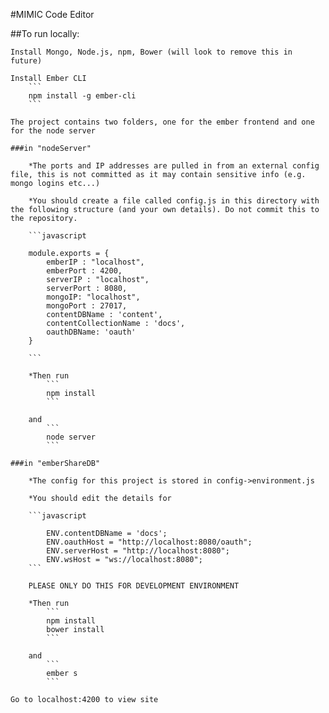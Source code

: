#MIMIC Code Editor 

##To run locally:

	Install Mongo, Node.js, npm, Bower (will look to remove this in future)

	Install Ember CLI
		```
		npm install -g ember-cli
		```

	The project contains two folders, one for the ember frontend and one for the node server

	###in "nodeServer"

		*The ports and IP addresses are pulled in from an external config file, this is not committed as it may contain sensitive info (e.g. mongo logins etc...)

		*You should create a file called config.js in this directory with the following structure (and your own details). Do not commit this to the repository. 

		```javascript

		module.exports = {
		    emberIP : "localhost",
		    emberPort : 4200,
		    serverIP : "localhost",
		    serverPort : 8080,
		    mongoIP: "localhost",
		    mongoPort : 27017,
		    contentDBName : 'content',
		    contentCollectionName : 'docs',
		    oauthDBName: 'oauth'
		}

		```

		*Then run
			```
			npm install
			```

		and
			```
			node server
			```

	###in "emberShareDB"

		*The config for this project is stored in config->environment.js

		*You should edit the details for 

		```javascript

			ENV.contentDBName = 'docs';
		    ENV.oauthHost = "http://localhost:8080/oauth";
		    ENV.serverHost = "http://localhost:8080";
		    ENV.wsHost = "ws://localhost:8080";
		```

		PLEASE ONLY DO THIS FOR DEVELOPMENT ENVIRONMENT

		*Then run
			```
			npm install
			bower install
			```

		and
			```
			ember s
			```

	Go to localhost:4200 to view site

